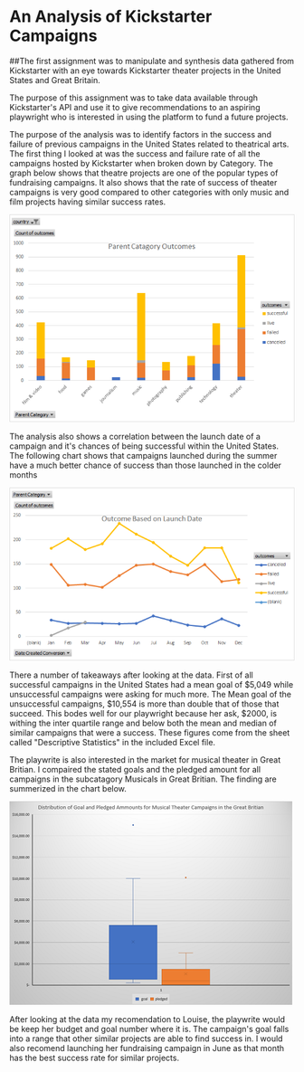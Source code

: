 # An Analysis of Kickstarter Campaigns

##The first assignment was to manipulate and synthesis data gathered from Kickstarter with an eye towards Kickstarter theater projects in the United States and Great Britain.

The purpose of this assignment was to take data available through Kickstarter's API and use it to give recommendations to an aspiring playwright who is interested in using the platform to fund a future projects.

The purpose of the analysis was to identify factors in the success and failure of previous campaigns in the United States related to theatrical arts. The first thing I looked at was the success and failure rate of all the campaigns hosted by Kickstarter when broken down by Category. The graph below shows that theatre projects are one of the popular types of fundraising campaigns. It also shows that the rate of success of theater campaigns is very good compared to other categories with only music and film projects having similar success rates.

![Parent Category Outcome Chart](https://github.com/JSmith1826/demo/blob/522690c313d9c38d7b9db8dfb41bd817508553d1/Parent%20Category%20Outcomes%20Chart.png)

The analysis also shows a correlation between the launch date of a campaign and it's chances of being successful within the United States. The following chart shows that campaigns launched during the summer have a much better chance of success than those launched in the colder months

![Outcome Based on Launch Data Chart](https://github.com/JSmith1826/demo/blob/522690c313d9c38d7b9db8dfb41bd817508553d1/Outcome%20Based%20on%20Launch%20Date%20Chart.png)

There a number of takeaways after looking at the data. First of all successful campaigns in the United States had a mean goal of $5,049 while unsuccessful campaigns were asking for much more. The Mean goal of the unsuccessful campaigns, $10,554 is more than double that of those that succeed. This bodes well for our playwright because her ask, $2000, is withing the inter quartile range and below both the mean and median of similar campaigns that were a success. These figures come from the sheet called "Descriptive Statistics" in the included Excel file.

The playwrite is also interested in the market for musical theater in Great Britian. I compaired the stated goals and the pledged amount for all campaigns in the subcatagory Musicals in Great Britian. The finding are summerized in the chart below.

![GB Goal](https://github.com/JSmith1826/demo/blob/522690c313d9c38d7b9db8dfb41bd817508553d1/GB%20Goal%20and%20Pledge%20Chart.png)

After looking at the data my recomendation to Louise, the playwrite would be keep her budget and goal number where it is. The campaign's goal falls into a range that other similar projects are able to find success in. I would also recomend launching her fundraising campaign in June as that month has the best success rate for similar projects.
